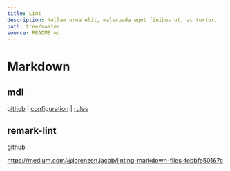 ```yaml
---
title: Lint
description: Nullam urna elit, malesuada eget finibus ut, ac tortor.
path: tree/master
source: README.md
---
```


# Markdown

## mdl

[github](https://github.com/markdownlint/markdownlint) | [configuration](https://github.com/markdownlint/markdownlint/blob/master/docs/configuration.md) | [rules](https://github.com/markdownlint/markdownlint/blob/master/docs/RULES.md)

## remark-lint

[github](https://github.com/remarkjs/remark-lint)

<https://medium.com/@lorenzen.jacob/linting-markdown-files-febbfe50167c>